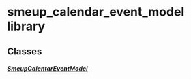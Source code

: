 


# smeup_calendar_event_model library











## Classes

##### [SmeupCalentarEventModel](../smeup_models_widgets_smeup_calendar_event_model/SmeupCalentarEventModel-class.md)



 
















